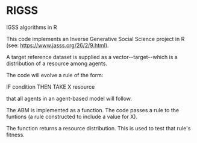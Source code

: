 # RIGSS
IGSS algorithms in R


This code implements an Inverse Generative Social Science project in R (see: https://www.jasss.org/26/2/9.html).

A target reference dataset is supplied as a vector--target--which is a distribution of a resource among agents.

The code will evolve a rule of the form:

IF condition THEN TAKE X resource

that all agents in an agent-based model will follow.

The ABM is implemented as a function. The code passes a rule to the funtions (a rule constructed to include a value for X).

The function returns a resource distribution. This is used to test that rule's fitness.
